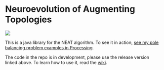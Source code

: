 # Neuroevolution of Augmenting Topologies

[![](https://img.shields.io/badge/version-1.0-blue.svg)](https://github.com/tesladodger/NEAT/releases/latest)

This is a java library for the NEAT algorithm. To see it in action, 
[see my pole balancing problem examples in Processing](https://github.com/tesladodger/PoleBalancingProblem_NEAT).


The code in the repo is in development, please use the release version linked above.
To learn how to use it, read the [wiki](https://github.com/tesladodger/NEAT/wiki).

